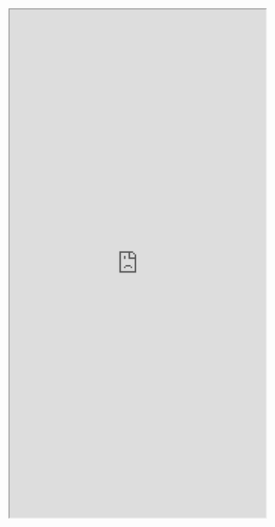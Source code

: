 <iframe src="https://docs.unity3d.com/Packages/com.unity.entities@latest/" style="width:100%; height:1000px;" ></iframe>
